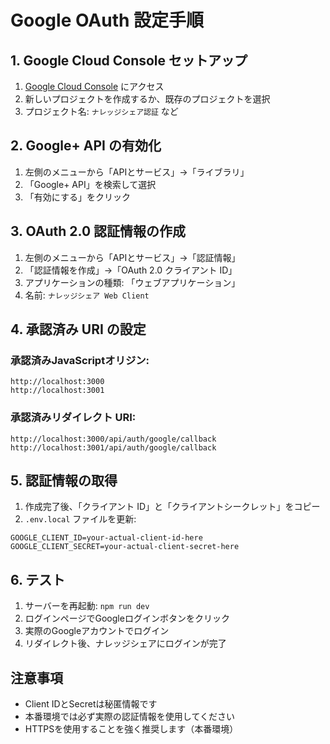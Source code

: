 # Google OAuth 設定手順

## 1. Google Cloud Console セットアップ

1. [Google Cloud Console](https://console.cloud.google.com/) にアクセス
2. 新しいプロジェクトを作成するか、既存のプロジェクトを選択
3. プロジェクト名: `ナレッジシェア認証` など

## 2. Google+ API の有効化

1. 左側のメニューから「APIとサービス」→「ライブラリ」
2. 「Google+ API」を検索して選択
3. 「有効にする」をクリック

## 3. OAuth 2.0 認証情報の作成

1. 左側のメニューから「APIとサービス」→「認証情報」
2. 「認証情報を作成」→「OAuth 2.0 クライアント ID」
3. アプリケーションの種類: 「ウェブアプリケーション」
4. 名前: `ナレッジシェア Web Client`

## 4. 承認済み URI の設定

### 承認済みJavaScriptオリジン:
```
http://localhost:3000
http://localhost:3001
```

### 承認済みリダイレクト URI:
```
http://localhost:3000/api/auth/google/callback
http://localhost:3001/api/auth/google/callback
```

## 5. 認証情報の取得

1. 作成完了後、「クライアント ID」と「クライアントシークレット」をコピー
2. `.env.local` ファイルを更新:

```env
GOOGLE_CLIENT_ID=your-actual-client-id-here
GOOGLE_CLIENT_SECRET=your-actual-client-secret-here
```

## 6. テスト

1. サーバーを再起動: `npm run dev`
2. ログインページでGoogleログインボタンをクリック
3. 実際のGoogleアカウントでログイン
4. リダイレクト後、ナレッジシェアにログインが完了

## 注意事項

- Client IDとSecretは秘匿情報です
- 本番環境では必ず実際の認証情報を使用してください
- HTTPSを使用することを強く推奨します（本番環境）